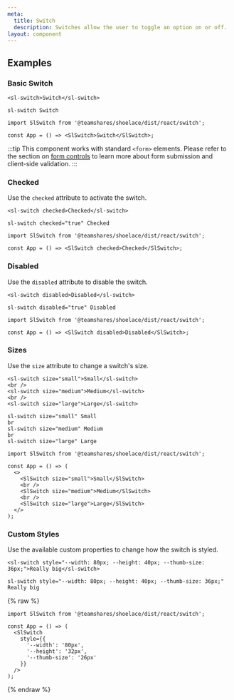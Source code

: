 ```yaml
---
meta:
  title: Switch
  description: Switches allow the user to toggle an option on or off.
layout: component
---
```


## Examples

### Basic Switch

```html:preview
<sl-switch>Switch</sl-switch>
```

```pug:slim
sl-switch Switch
```

```jsx:react
import SlSwitch from '@teamshares/shoelace/dist/react/switch';

const App = () => <SlSwitch>Switch</SlSwitch>;
```

:::tip
This component works with standard `<form>` elements. Please refer to the section on [form controls](/getting-started/form-controls) to learn more about form submission and client-side validation.
:::

### Checked

Use the `checked` attribute to activate the switch.

```html:preview
<sl-switch checked>Checked</sl-switch>
```

```pug:slim
sl-switch checked="true" Checked
```

```jsx:react
import SlSwitch from '@teamshares/shoelace/dist/react/switch';

const App = () => <SlSwitch checked>Checked</SlSwitch>;
```

### Disabled

Use the `disabled` attribute to disable the switch.

```html:preview
<sl-switch disabled>Disabled</sl-switch>
```

```pug:slim
sl-switch disabled="true" Disabled
```

```jsx:react
import SlSwitch from '@teamshares/shoelace/dist/react/switch';

const App = () => <SlSwitch disabled>Disabled</SlSwitch>;
```

### Sizes

Use the `size` attribute to change a switch's size.

```html:preview
<sl-switch size="small">Small</sl-switch>
<br />
<sl-switch size="medium">Medium</sl-switch>
<br />
<sl-switch size="large">Large</sl-switch>
```

```pug:slim
sl-switch size="small" Small
br
sl-switch size="medium" Medium
br
sl-switch size="large" Large
```

```jsx:react
import SlSwitch from '@teamshares/shoelace/dist/react/switch';

const App = () => (
  <>
    <SlSwitch size="small">Small</SlSwitch>
    <br />
    <SlSwitch size="medium">Medium</SlSwitch>
    <br />
    <SlSwitch size="large">Large</SlSwitch>
  </>
);
```

### Custom Styles

Use the available custom properties to change how the switch is styled.

```html:preview
<sl-switch style="--width: 80px; --height: 40px; --thumb-size: 36px;">Really big</sl-switch>
```

```pug:slim
sl-switch style="--width: 80px; --height: 40px; --thumb-size: 36px;" Really big
```

{% raw %}

```jsx:react
import SlSwitch from '@teamshares/shoelace/dist/react/switch';

const App = () => (
  <SlSwitch
    style={{
      '--width': '80px',
      '--height': '32px',
      '--thumb-size': '26px'
    }}
  />
);
```

{% endraw %}
